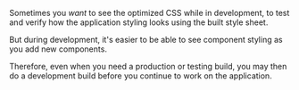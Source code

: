 Sometimes you *want* to see the optimized CSS while in development, to test and verify
how the application styling looks using the built style sheet.

But during development, it's easier to be able to see component styling as you add new
components. 

Therefore, even when you need a production or testing build, you may then 
do a development build before you continue to work on the application.